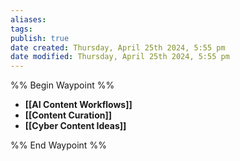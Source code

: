 ```yaml
---
aliases: 
tags: 
publish: true
date created: Thursday, April 25th 2024, 5:55 pm
date modified: Thursday, April 25th 2024, 5:55 pm
---
```

%% Begin Waypoint %%
- **[[AI Content Workflows]]**
- **[[Content Curation]]**
- **[[Cyber Content Ideas]]**

%% End Waypoint %%